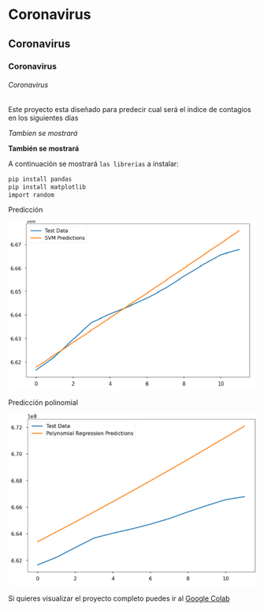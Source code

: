 # Coronavirus

## Coronavirus

### Coronavirus

###### Coronavirus

Este proyecto esta diseñado para predecir cual será el indice de contagios en los siguientes días

*Tambien se mostrará*

**También se mostrará**

A continuación se mostrará `las librerias` a instalar:

```
pip install pandas
pip install matplotlib
import random
```
Predicción

![prediccion](/capturas/predicion.png)

Predicción polinomial

![polinomial](/capturas/polinomial.png)

Si quieres visualizar el proyecto completo puedes ir al [Google Colab](https://colab.research.google.com/drive/1r_sF_N04H1kgUHoXXkMip3H15fdrEA9L)
